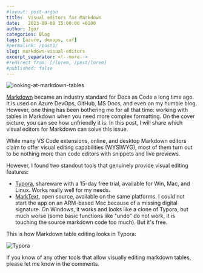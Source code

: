 ```yaml
---
#layout: post-argon
title:  Visual editors for Markdown
date:   2023-09-08 15:00:00 +0100
author: Igor
categories: Blog
tags: [azure, devops, caf]
#permalink: /post1/
slug: markdown-visual-editors
excerpt_separator: <!--more-->
#redirect_from: [/lorem, /post/lorem]
#published: false
---
```

<div aligh="center">

![looking-at-markdown-tables](https://github.com/iromanovsky/irom.info/assets/15823576/bee5bd07-3fe6-4a5c-a373-c2513aec1fd3)

</div>

[Markdown](https://www.markdownguide.org/getting-started/) became an industry standard for Docs as Code a long time ago. It is used on Azure DevOps, GitHub, MS Docs, and even on my humble blog. However, one thing has been bothering me for all that time: working with tables in Markdown when you need more complex formatting. On the cover picture, you can see how unfriendly it is. In this post, I will share which visual editors for Markdown can solve this issue.

<!--more-->

While many VS Code extensions, online, and desktop Markdown editors claim to offer visual editing capabilities (WYSIWYG), most of them turn out to be nothing more than code editors with snippets and live previews.

However, I found two standout tools that genuinely provide visual editing features:

- [Typora](https://typora.io), shareware with a 15-day free trial, available for Win, Mac, and Linux. Works really well for my needs.
- [MarkText](https://github.com/marktext/marktext), open source, available on the same platforms. I could not start the app on an ARM-based Mac because of a missing digital signature. On Windows, it works and looks like a clone of Typora, but much worse (some basic functions like "undo" do not work, it is touching the source markdown code too much). But it's free. 

This is how Markdown table editing looks in Typora:

<div aligh="center">

![Typora](https://github.com/iromanovsky/irom.info/assets/15823576/783acf88-8763-43e1-9c90-3ea6c30a3603)

</div>

If you know of any other tools that allow visually editing markdown tables, please let me know in the comments.
